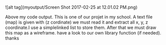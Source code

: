 ![alt tag](myoutput/Screen Shot 2017-02-25 at 12.01.02 PM.png)

Above my code output.
This is one of our projet in my school. A text file (map) is given with (z cordinate)  we must read it and extract all x, y, z coordinate.I use a simplelinked list to store them. After that we must draw this map as a wireframe.
have a look to our own library function (if needed).
thanks
